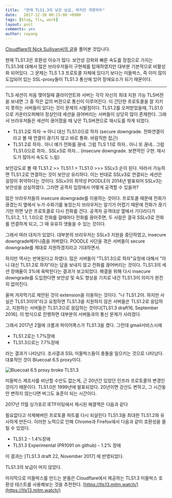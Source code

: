 ```yaml
---
title:  "현재 TLS1.3의 낮은 보급, 하지만 개봉박두"
date:   2017-12-30 00:15:00 +0900
tags: [blog, tls, work]
layout: post
comments: yes
author: cwyang
---
```

[Cloudflare의 Nick Sullivan씨의 글](https://blog.cloudflare.com/why-tls-1-3-isnt-in-browsers-yet/)을 풀어본 것입니다.

현재 TLS1.3은 호환성 이슈가 많다. 보안성 강화와 빠른 속도를 장점으로 가지는 TLS1.3에 대해서 많은 브라우저들이 구현체를 탑재하였지만 대부분 기본적으로 비활성화 되어있다. 그 문제는 TLS 1.3 프로토콜 자체에 있다기 보다는 미들박스, 즉 이미 많이 도입되어 있는 SSL-proxy들이 TLS1.3 통신에 있어 장애요소가 되기 때문이다.

---

TLS 세션이 처음 맺어질때 클라이언트와 서버는 각각 자신의 최대 지원 가능 TLS버젼을 보내면 그 중 작은 값의 버젼으로 통신이 이루어진다. 이 간단한 프로토콜을 잘 지키지 못하는 서버들이 있다는 것이 문제의 시발점이다. TLS1.2를 오퍼받았을때, TLS1.0으로 카운터오퍼해야 정상인데 세션을 끊어버리는 서버들이 상당히 많이 존재한다. 그래서 브라우저들은 세션이 끊어졌을 때 낮은 TLS버젼으로 재시도를 하게 되었다. 

- TLS1.2로 하자 → 아니 대신 TLS1.0으로 하자 (secure downgrade. 전화연결이라고 볼 때 연결이 끊기지 않고 바로 통화. 바람직한 접근)
- TLS1.2로 하자.. 아니 얘가 전화를 끊네. 그럼 TLS 1.1로 하자.. 아니 또 끊네.. 그럼 TLS1.0으로 하자.. SSLv3로 하자... (insecure downgrade. 보편적인 구현. 재시도가 많아서 속도도 느림)

보안강도로 볼 때 TLS1.2 >> TLS1.1 > TLS1.0 >>> SSLv3 순이 된다. 따라서 가능하면 TLS1.2로 연결하는 것이 보안상 유리하다. 이는 반대로 SSLv3로 연결되는 세션은 굉장이 취약하다는 것이다. SSLv3의 취약성 POODLE이 2014년 발표되어 SSLv3는 보안성을 상실하였다. 그러면 공격자 입장에서 어떻게 공격할 수 있을까?

많은 브라우저들의 insecure downgrade를 이용하는 것이다. 프로토콜 때문에 전화가 끊겼는지 옆에서 누가 수화기를 놓았는지 브라우저는 알기가 어렵기 때문에 전화가 끊기기만 하면 낮은 프로토콜로 다시 전화를 건다. 공격자 공격대상 옆에서 기다리다가 TLS1.2, 1.1, 1.0으로 전화를 걸때마다 전화를 끊어주면, 두 사람은 결국 SSLv3로 전화를 연결하게 되고, 그 때 유유히 엿들을 수 있는 것이다.

그래서 여러 대처가 있었다. 대부분의 브라우저는 SSLv3 지원을 중단하였고, insecure downgrade메카니즘을 꺼버렸다. POODLE 사단을 겪은 서버들이 secure downgrade를 제대로 지원하겠지라고 기대하면서.

하지만 역사는 반복된다고 하였다. 많은 서버들이 "TLS1.3으로 하자"요청에 대해서 "아니 대신 TLS1.2로 하자"라는 답을 보내지 않고 전화를 끊어버리는 것이다. TLS1.3의 세션 장애율이 3%에 육박한다는 결과가 보고되었다. 해결을 위해 다시 insecure downgrade를 도입한다면 보안성 및 속도 향상을 기치로 내건 TLS1.3이 의미가 완전히 없어진다. 

울며 겨자먹기로 제안된 것이 extension을 이용하는 것이다. "나 TLS1.2야. 하지만 사실은 TLS1.3이야"라고 요청하면 TLS1.3을 지원하지 않은 서버들은 TLS1.2로 응답하고, 지원하는 서버들은 TLS1.3으로 응답하는 것이다[TLS1.3 draft16, September 2016]. 이 방식으로 진행하면 대부분의 서버들과의 통신 문제가 사라졌다.

그래서 2017년 2월에 크롬과 파이어폭스가 TLS1.3을 켰다. 그런데 gmail서비스시에 

- TLS1.2로는 1.7%장애
- TLS1.3으로는 7.7%장애

라는 결과가 나타났다. 조사결과 SSL 미들박스들이 충돌을 일으키는 것으로 나타났다. 대표적인 것이 Bluecoat 6.5 proxy이다.

![Bluecoat 6.5 proxy broke TLS1.3](https://blog.cloudflare.com/content/images/2017/12/image1-1.png)

미들박스 제조사를 비난할 수만도 없는게, 근 20년간 있었던 인프라 프로토콜의 변경인 것이기 때문이다. TLS1.0은 1999년에 발표되었다. 20년이면 강산도 변하고, 그 시간동안 변하지 않는다면 버그도 표준이 되는 시간이다.

2017년 11월 싱가포르 IETF미팅에서 제시된 해결책은 다음과 같다

필요없다고 삭제해버린 프로토콜 파트를 다시 되살린다
TLS1.3을 최대한 TLS1.2와 유사하게 만든다.
이러한 노력으로 인해 Chrome과 Firefox에서 다음과 같이 호환성을 올릴 수 있었다.

- TLS1.2 - 1.4%장애
- TLS1.3 Experimental (PR1091 on github) - 1.2% 장애


이 결과는 [TLS1.3 draft 22, November 2017] 에 반영되었다.

TLS1.3의 보급이 머지 않았다. 



마지막으로 미들박스를 만드는 분들은 Cloudflare에서 제공하는 TLS1.3 미들박스 호환성 테스트를 사용해보는 것을 추천한다. [https://tls13.mitm.watch/](https://tls13.mitm.watch/) 
